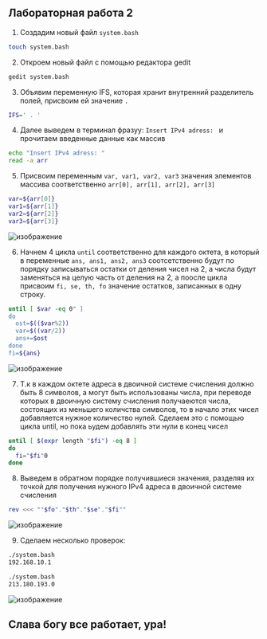 ## Лабораторная работа 2

1. Создадим новый файл `system.bash`

```bash
touch system.bash
```

2. Откроем новый файл с помощью редактора gedit

```bash
gedit system.bash
```

3. Объявим переменную IFS, которая хранит внутренний разделитель полей, присвоим ей значение ` . `
   
```bash
IFS=' . '
```

4. Далее выведем в терминал фразуу: `Insert IPv4 adress: ` и прочитаем введенные данные как массив
   
```bash
echo "Insert IPv4 adress: "
read -a arr
```

5. Присвоим переменным `var, var1, var2, var3` значения элементов массива соответственно `arr[0], arr[1], arr[2], arr[3]`
   
```bash
var=${arr[0]}
var1=${arr[1]}
var2=${arr[2]}
var3=${arr[3]}
```

![изображение](https://github.com/user-attachments/assets/755458e5-9ffb-402f-830d-5dc36c9a3b69)


6. Начнем 4 цикла `until` соответственно для каждого октета, в который в переменные `ans, ans1, ans2, ans3` соотсетственно будут по порядку записываться остатки от деления чисел на 2, а числа будут заменяться на целую часть от деления на 2, а поосле цикла присвоим `fi, se, th, fo` значение остатков, записанных в одну строку. 

```bash
until [ $var -eq 0" ]
do
  ost=$(($var%2))
  var=$((var/2))
  ans+=$ost
done
fi=${ans}
```
![изображение](https://github.com/user-attachments/assets/f23e7c8f-36d6-4620-9f11-c4e2bcbbdb92)


7. Т.к в каждом октете адреса в двоичной системе счисления должно быть 8 символов, а могут быть использованы числа, при переводе которых в двоичную систему счисления получаеются числа, состоящих из меньшего количства символов, то в начало этих чисел добавляется нужное количество нулей. Сделаем это с помощью цикла until, но пока ьудем добавлять эти нули в конец чисел

```bash
until [ $(expr length "$fi") -eq 8 ]
do
  fi="$fi"0
done
```

8. Выведем в обратном порядке получившиеся значения, разделяя их точкой для получения нужного IPv4 адреса в двоичной системе счисления

```bash
rev <<< ""$fo"."$th"."$se"."$fi""
```

![изображение](https://github.com/user-attachments/assets/c138d1d3-1f7b-4cee-a09e-e62d37a09db8)
 

9. Сделаем несколько проверок:

```bash
./system.bash
192.168.10.1
```

```bash
./system.bash
213.180.193.0
```

![изображение](https://github.com/user-attachments/assets/5070638a-10bb-41a1-894b-e2d5de5d2072)

## Слава богу все работает, ура!
